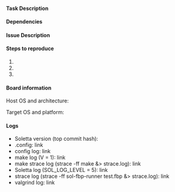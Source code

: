 <!-- TEMPLATE FOR TASKS -->

#### Task Description


#### Dependencies

<!-- Mention here if it depends on other tasks or is part of a bigger task -->


<!-- TEMPLATE FOR BUG REPORT -->

#### Issue Description
<!-- Please explain what is going wrong -->


#### Steps to reproduce

 1.
 2.
 3.

#### Board information

Host OS and architecture:

Target OS and platform:

#### Logs

<!-- You should share logs on tools like pastebin.com or gist.github.com and add links here. Logs are required depending on type of issue. Check https://github.com/solettaproject/soletta/wiki/How-to-report-an-issue -->

 * Soletta version (top commit hash):
 * .config: link
 * config log: link
 * make log (V = 1): link
 * make strace log (strace -ff make &> strace.log): link
 * Soletta log (SOL_LOG_LEVEL = 5): link
 * strace log (strace -ff sol-fbp-runner test.fbp &> strace.log): link
 * valgrind log: link
